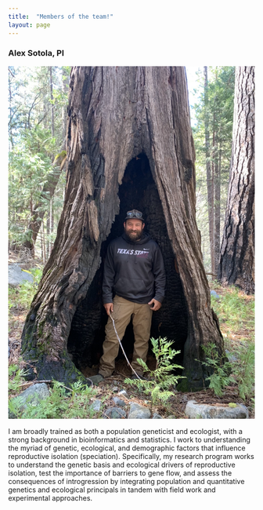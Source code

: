 ```yaml
---
title:  "Members of the team!"
layout: page
---
```


<h3>Alex Sotola, PI</h3>

<img src="assets/img/IMG_0332.jpg" class="img-responsive" alt="Mimulus guttatus growing wild"> </div>

I am broadly trained as both a population geneticist and ecologist, with a strong background in bioinformatics and statistics. I work to understanding the myriad of genetic, ecological, and demographic factors that influence reproductive isolation (speciation). Specifically, my research program works to understand the genetic basis and ecological drivers of reproductive isolation, test the importance of barriers to gene flow, and assess the consequences of introgression by integrating population and quantitative genetics and ecological principals in tandem with field work and experimental approaches.
